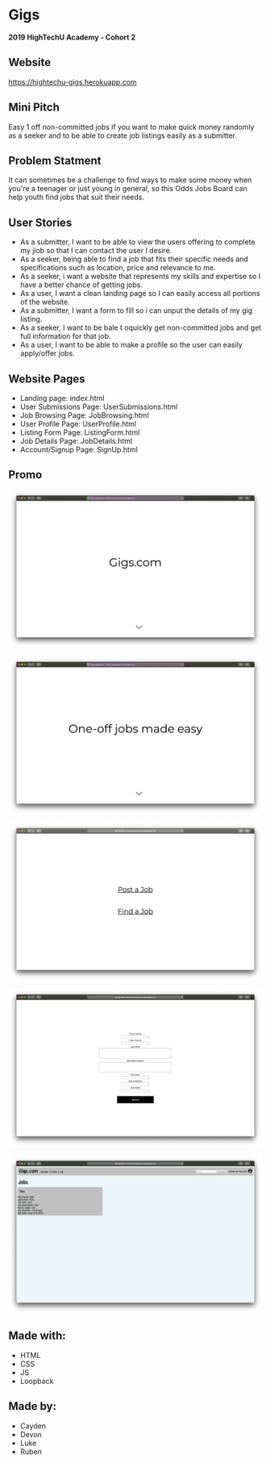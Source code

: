 # Gigs

**2019 HighTechU Academy - Cohort 2**

## Website

https://hightechu-gigs.herokuapp.com

## Mini Pitch

Easy 1 off non-committed jobs if you want to make quick money randomly as a seeker and to be able to create job listings easily as a submitter.

## Problem Statment

It can sometimes be a challenge to find ways to make some money when you're a teenager or just young in general, so this Odds Jobs Board can help youth find jobs that suit their needs.

## User Stories

* As a submitter, I want to be able to view the users offering to complete my jiob so that I can contact the user I desire.
* As a seeker, being able to find a job that fits their specific needs and specifications such as location, price and relevance to me.
* As a seeker, i want a website that represents my skills and expertise so I have a better chance of getting jobs.
* As a user, I want a clean landing page so I can easily access all portions of the website.
* As a submitter, I want a form to fill so i can unput the details of my gig listing.
* As a seeker, I want to be bale t oquickly get non-committed jobs and get full information for that job.
* As a user, I want to be able to make a profile so the user can easily apply/offer jobs.

## Website Pages

* Landing page: index.html
* User Submissions Page: UserSubmissions.html
* Job Browsing Page: JobBrowsing.html
* User Profile Page: UserProfile.html
* Listing Form Page: ListingForm.html
* Job Details Page: JobDetails.html
* Account/Signup Page: SignUp.html

## Promo

![Promo of Website](img/promo.png)

![Promo of Website](img/promo-1.png)

![Promo of Website](img/promo-2.png)

![Promo of Website](img/promo-3.png)

![Promo of Website](img/promo-4.png)

## Made with:

* HTML
* CSS
* JS
* Loopback

## Made by:

* Cayden
* Devon
* Luke
* Ruben
